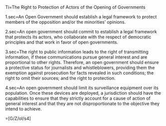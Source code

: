 Ti=The Right to Protection of Actors of the Opening of Governments

1.sec=An Open Government should establish a legal framework to protect members of the opposition and/or the minorities’ opinions.

2.sec=An open government should commit to establish a legal framework that protects its actors, who collaborate with the respect of democratic principles and that work in favor of open governments.

3.sec=The right to public information leads to the right of transmitting information, if these communications pursue general interest and are proportional to other rights. Therefore, an open government should ensure a protective status for journalists and whistleblowers, providing them the exemption against prosecution for facts revealed in such conditions; the right to omit their sources; and the right to protection.

4.sec=An open government should limit its surveillance equipment over its population. Once these devices are deployed, a jurisdiction should have the capabilities to ensure that they strictly account for a cause of action of general interest and that they are not disproportionate to the objective they intend to achieve.

=[G/Z/ol/s4]
   
